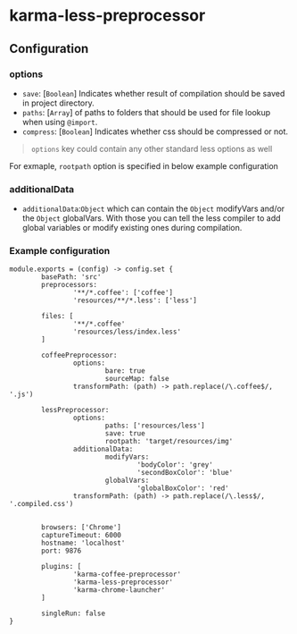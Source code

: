 # karma-less-preprocessor

## Configuration

### options
 
 
 * `save`: [`Boolean`] Indicates whether result of compilation should be saved in project directory.
 * `paths`: [`Array`] of paths to folders that should be used for file lookup when using `@import`.
 * `compress`: [`Boolean`] Indicates whether css should be compressed or not.

> `options` key could contain any other standard less options as well

  For exmaple, `rootpath` option is specified in below example configuration

### additionalData

 * `additionalData`:`Object` which can contain the `Object` modifyVars and/or the `Object` globalVars. With those you can tell the less compiler to add global variables or modify existing ones during compilation.
 
### Example configuration

	module.exports = (config) -> config.set {
	        basePath: 'src'
	        preprocessors:
	                '**/*.coffee': ['coffee']
	                'resources/**/*.less': ['less']
	
	        files: [
	                '**/*.coffee'
	                'resources/less/index.less'
	        ]
	
	        coffeePreprocessor:
	                options:
	                        bare: true
	                        sourceMap: false
	                transformPath: (path) -> path.replace(/\.coffee$/, '.js')
	
	        lessPreprocessor:
	                options:
	                        paths: ['resources/less']
	                        save: true
	                        rootpath: 'target/resources/img'
	                additionalData:
	                        modifyVars:
	                                'bodyColor': 'grey'
	                                'secondBoxColor': 'blue'
	                        globalVars:
	                                'globalBoxColor': 'red'
	                transformPath: (path) -> path.replace(/\.less$/, '.compiled.css')
	
	        
	        browsers: ['Chrome']
	        captureTimeout: 6000
	        hostname: 'localhost'
	        port: 9876
	
	        plugins: [
	                'karma-coffee-preprocessor'
	                'karma-less-preprocessor'
	                'karma-chrome-launcher'
	        ]
	
	        singleRun: false
	}
